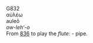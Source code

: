 <body>
  <p>G832<br>  αὐλέω  <br> auleō  <br><i>ow-leh‘-o </i><br>From <a href="g0836.htm">836</a>  to play the <i>flute:</i> - pipe.<br></p>
 </body>